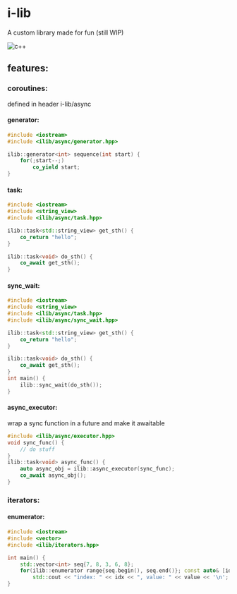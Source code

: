 # i-lib
A custom library made for fun (still WIP)

![c++](https://img.shields.io/badge/-C++20-00599C?style=flat-square&logo=c)

## features:
### coroutines:
defined in header i-lib/async
#### generator:
```cpp
#include <iostream>
#include <ilib/async/generator.hpp>

ilib::generator<int> sequence(int start) {
    for(;start--;)
        co_yield start;
}
```

#### task:

```cpp
#include <iostream>
#include <string_view>
#include <ilib/async/task.hpp>

ilib::task<std::string_view> get_sth() {
    co_return "hello";
}

ilib::task<void> do_sth() {
    co_await get_sth();
}
```


#### sync_wait:

```cpp
#include <iostream>
#include <string_view>
#include <ilib/async/task.hpp>
#include <ilib/async/sync_wait.hpp>

ilib::task<std::string_view> get_sth() {
    co_return "hello";
}

ilib::task<void> do_sth() {
    co_await get_sth();
}
int main() {
    ilib::sync_wait(do_sth());
}
```


#### async_executor:
wrap a sync function in a future and make it awaitable

```cpp
#include <ilib/async/executor.hpp>
void sync_func() {
    // do stuff
}
ilib::task<void> async_func() {
    auto async_obj = ilib::async_executor(sync_func);
    co_await async_obj();
}
```


### iterators:
#### enumerator:
```cpp
#include <iostream>
#include <vector>
#include <ilib/iterators.hpp>

int main() {
    std::vector<int> seq{7, 8, 3, 6, 8};
    for(ilib::enumerator range{seq.begin(), seq.end()}; const auto& [idx, val] : range)
        std::cout << "index: " << idx << ", value: " << value << '\n';
}
```
